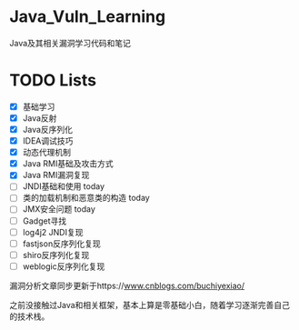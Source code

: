 # Java_Vuln_Learning
Java及其相关漏洞学习代码和笔记
# TODO Lists

- [x] 基础学习
- [x] Java反射
- [x] Java反序列化
- [x] IDEA调试技巧
- [x] 动态代理机制
- [x] Java RMI基础及攻击方式
- [x] Java RMI漏洞复现
- [ ] JNDI基础和使用 today
- [ ] 类的加载机制和恶意类的构造 today
- [ ] JMX安全问题 today
- [ ] Gadget寻找
- [ ] log4j2 JNDI复现
- [ ] fastjson反序列化复现
- [ ] shiro反序列化复现
- [ ] weblogic反序列化复现

漏洞分析文章同步更新于https://www.cnblogs.com/buchiyexiao/

之前没接触过Java和相关框架，基本上算是零基础小白，随着学习逐渐完善自己的技术栈。
